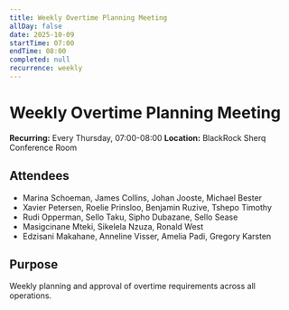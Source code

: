 ```yaml
---
title: Weekly Overtime Planning Meeting
allDay: false
date: 2025-10-09
startTime: 07:00
endTime: 08:00
completed: null
recurrence: weekly
---
```


# Weekly Overtime Planning Meeting

**Recurring:** Every Thursday, 07:00-08:00
**Location:** BlackRock Sherq Conference Room

## Attendees
- Marina Schoeman, James Collins, Johan Jooste, Michael Bester
- Xavier Petersen, Roelie Prinsloo, Benjamin Ruzive, Tshepo Timothy
- Rudi Opperman, Sello Taku, Sipho Dubazane, Sello Sease
- Masigcinane Mteki, Sikelela Nzuza, Ronald West
- Edzisani Makahane, Anneline Visser, Amelia Padi, Gregory Karsten

## Purpose
Weekly planning and approval of overtime requirements across all operations.
